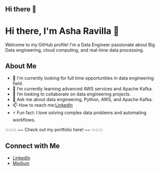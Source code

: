 ## Hi there 👋

<!--
**AshaRavilla/AshaRavilla** is a ✨ _special_ ✨ repository because its `README.md` (this file) appears on your GitHub profile.

Here are some ideas to get you started:

- 🔭 I’m currently working on ...
- 🌱 I’m currently learning ...
- 👯 I’m looking to collaborate on ...
- 🤔 I’m looking for help with ...
- 💬 Ask me about ...
- 📫 How to reach me: ...
- 😄 Pronouns: ...
- ⚡ Fun fact: ...
-->
# Hi there, I'm Asha Ravilla 👋

Welcome to my GitHub profile! I'm a Data Engineer passionate about Big Data engineering, cloud computing, and real-time data processing.

## About Me

- 🔭 I'm currently looking for full time opportunities in data engineering field.
- 🌱 I’m currently learning advanced AWS services and Apache Kafka.
- 👯 I’m looking to collaborate on data engineering projects.
- 💬 Ask me about data engineering, Python, AWS, and Apache Kafka.
- 📫 How to reach me:[LinkedIn](https://www.linkedin.com/in/asha-ravilla-22a693137/)
- ⚡ Fun fact: I love solving complex data problems and automating workflows.

💥💥💥 ~~ Check out my portfolio here! ~~ 💥💥💥

## Connect with Me

- [LinkedIn](https://www.linkedin.com/in/asha-ravilla-22a693137/)
- [Medium](https://medium.com/@ashalatha579)
